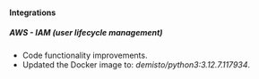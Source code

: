 #### Integrations

##### AWS - IAM (user lifecycle management)
- Code functionality improvements.
- Updated the Docker image to: *demisto/python3:3.12.7.117934*.